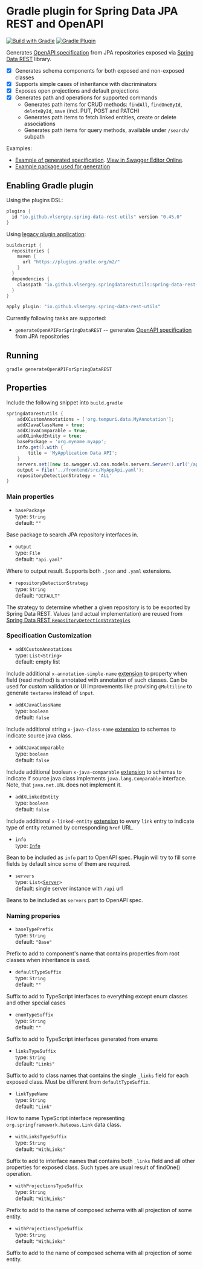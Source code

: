 # Gradle plugin for Spring Data JPA REST and OpenAPI  

[![Build with Gradle](https://github.com/vlsergey/spring-data-rest-utils/actions/workflows/build.yml/badge.svg?branch=master)](https://github.com/vlsergey/spring-data-rest-utils/actions/workflows/build.yml)
[![Gradle Plugin](https://img.shields.io/maven-metadata/v?label=Gradle%20Plugin&metadataUrl=https://plugins.gradle.org/m2/io/github/vlsergey/spring-data-rest-utils/io.github.vlsergey.spring-data-rest-utils.gradle.plugin/maven-metadata.xml)](https://plugins.gradle.org/plugin/io.github.vlsergey.spring-data-rest-utils)

Generates [OpenAPI specification](https://swagger.io/specification/) from JPA repositories exposed via [Spring Data REST](https://spring.io/projects/spring-data-rest) library.

- [x] Generates schema components for both exposed and non-exposed classes
- [x] Supports simple cases of inheritance with discriminators
- [x] Exposes open projections and default projections
- [X] Generates path and operations for supported commands
  - Generates path items for CRUD methods: `findAll`, `findOneById`, `deleteById`, `save` (incl. PUT, POST and PATCH)
  - Generates path items to fetch linked entities, create or delete associations
  - Generates path items for query methods, available under `/search/` subpath

Examples:
- [Example of generated specification](https://github.com/vlsergey/spring-data-rest-utils/blob/master/src/test/resources/io/github/vlsergey/springdatarestutils/expected-example.yaml). [View in Swagger Editor Online](https://editor.swagger.io/?url=https://raw.githubusercontent.com/vlsergey/spring-data-rest-utils/master/src/test/resources/io/github/vlsergey/springdatarestutils/expected-example.yaml).
- [Example package used for generation](https://github.com/vlsergey/spring-data-rest-utils/tree/master/src/test/java/io/github/vlsergey/springdatarestutils/example)

## Enabling Gradle plugin
Using the plugins DSL:
```groovy
plugins {
  id "io.github.vlsergey.spring-data-rest-utils" version "0.45.0"
}
```

Using [legacy plugin application](https://docs.gradle.org/current/userguide/plugins.html#sec:old_plugin_application):
```groovy
buildscript {
  repositories {
    maven {
      url "https://plugins.gradle.org/m2/"
    }
  }
  dependencies {
    classpath "io.github.vlsergey.springdatarestutils:spring-data-rest-utils:0.45.0"
  }
}

apply plugin: "io.github.vlsergey.spring-data-rest-utils"
```

Currently following tasks are supported:
- `generateOpenAPIForSpringDataREST` -- generates [OpenAPI specification](https://swagger.io/specification/) from JPA repositories

## Running
`gradle generateOpenAPIForSpringDataREST`

## Properties

Include the following snippet into `build.gradle`
```groovy
springdatarestutils {
    addXCustomAnnotations = ['org.tempuri.data.MyAnnotation'];
    addXJavaClassName = true;
    addXJavaComparable = true;
    addXLinkedEntity = true;
    basePackage = 'org.myname.myapp';
    info.get().with {
        title = 'MyApplication Data API';
    }
    servers.set([new io.swagger.v3.oas.models.servers.Server().url('/api/data')]);
    output = file('../frontend/src/MyAppApi.yaml');
    repositoryDetectionStrategy = 'ALL'
}
```

### Main properties

* `basePackage`<br>
type: `String`<br>
default: `""`

Base package to search JPA repository interfaces in.

* `output`<br>
type: `File`<br>
default: `"api.yaml"`

Where to output result. Supports both `.json` and `.yaml` extensions.

* `repositoryDetectionStrategy`<br>
type: `String`<br>
default: `"DEFAULT"`

The strategy to determine whether a given repository is to be exported by Spring Data REST. Values (and actual implementation) are reused from [Spring Data REST `RepositoryDetectionStrategies`](https://docs.spring.io/spring-data/rest/docs/current/api/org/springframework/data/rest/core/mapping/RepositoryDetectionStrategy.RepositoryDetectionStrategies.html)

### Specification Customization 

* `addXCustomAnnotations`<br>
type: `List<String>`<br>
default: empty list

Include additional `x-annotation-simple-name` [extension](https://swagger.io/docs/specification/openapi-extensions/) to property when field (read method) is annotated with annotation of such classes. Can be used for custom validation or UI improvements like provising `@Multiline` to generate `textarea` instead of `input`.

* `addXJavaClassName`<br>
type: `boolean`<br>
default: `false`

Include additional string `x-java-class-name` [extension](https://swagger.io/docs/specification/openapi-extensions/) to schemas to indicate source java class.

* `addXJavaComparable`<br>
type: `boolean`<br>
default: `false`

Include additional boolean `x-java-comparable` [extension](https://swagger.io/docs/specification/openapi-extensions/) to schemas to indicate if source java class implements `java.lang.Comparable` interface. Note, that `java.net.URL` does not implement it.

* `addXLinkedEntity`<br>
type: `boolean`<br>
default: `false`

Include additional `x-linked-entity` [extension](https://swagger.io/docs/specification/openapi-extensions/) to every `link` entry to indicate type of entity returned by corresponding `href` URL.

* `info`<br>
type: [`Info`](https://github.com/swagger-api/swagger-core/blob/master/modules/swagger-models/src/main/java/io/swagger/v3/oas/models/info/Info.java)

Bean to be included as `info` part to OpenAPI spec. Plugin will try to fill some fields by default since some of them are required.

* `servers`<br>
type: `List<`[`Server`](https://github.com/swagger-api/swagger-core/blob/master/modules/swagger-models/src/main/java/io/swagger/v3/oas/models/servers/Server.java)`>`<br>
default: single server instance with `/api` url

Beans to be included as `servers` part to OpenAPI spec.

### Naming properies

* `baseTypePrefix`<br>
type: `String`<br>
default: `"Base"`

Prefix to add to component's name that contains properties from root classes when inheritance is used.

* `defaultTypeSuffix`<br>
type: `String`<br>
default: `""`

Suffix to add to TypeScript interfaces to everything except enum classes and other special cases

* `enumTypeSuffix`<br>
type: `String`<br>
default: `""`

Suffix to add to TypeScript interfaces generated from enums

* `linksTypeSuffix`<br>
type: `String`<br>
default: `"Links"`

Suffix to add to class names that contains the single `_links` field for each exposed class. Must be different from `defaultTypeSuffix`.

* `linkTypeName`<br>
type: `String`<br>
default: `"Link"`

How to name TypeScript interface representing `org.springframework.hateoas.Link` data class.

* `withLinksTypeSuffix`<br>
type: `String`<br>
default: `"WithLinks"`

Suffix to add to interface names that contains both `_links` field and all other properties for exposed class. Such types are usual result of findOne() operation.

* `withProjectionsTypeSuffix`<br>
type: `String`<br>
default: `"WithLinks"`

Prefix to add to the name of composed schema with all projection of some entity.

* `withProjectionsTypeSuffix`<br>
type: `String`<br>
default: `"WithLinks"`

Suffix to add to the name of composed schema with all projection of some entity.

